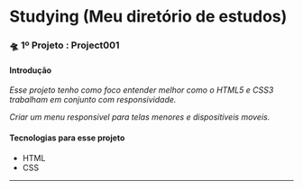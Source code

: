 # Studying (Meu diretório de estudos)
<!--Modelo Jonatha Araujo Oliveira-->
<!--Titulo do projeto-->
<h3> 🛸 1º Projeto : Project001</h3>
<!--Introdução e Objetivo-->
<h4> Introdução </h4>
<p><i>Esse projeto tenho como foco entender melhor como o HTML5 e CSS3 trabalham em conjunto com responsividade.</br></i></p>
<p><i>Criar um menu responsivel para telas menores e dispositiveis moveis.</i></br>
<!--Tecnologias-->
<h4> Tecnologias para esse projeto </h4>
<ul>
  <li>HTML</li>
  <li>CSS</li>
</ul>
<hr>
